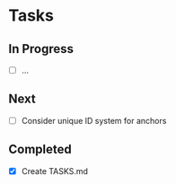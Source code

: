<!-- :M: tldr: task list for Cairn project -->
# Tasks

## In Progress

- [ ] ...

## Next

- [ ] Consider unique ID system for anchors

## Completed

- [x] Create TASKS.md